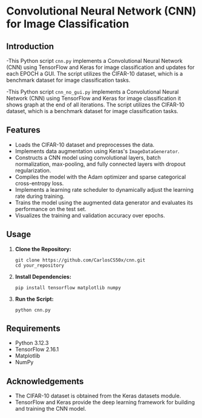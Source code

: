 # Convolutional Neural Network (CNN) for Image Classification

## Introduction

-This Python script `cnn.py` implements a Convolutional Neural Network (CNN) using TensorFlow and Keras for image classification and updates for each EPOCH a GUI. The script utilizes the CIFAR-10 dataset, which is a benchmark dataset for image classification tasks. 

-This Python script `cnn_no_gui.py` implements a Convolutional Neural Network (CNN) using TensorFlow and Keras for image classification it shows graph at the end of all iterations. The script utilizes the CIFAR-10 dataset, which is a benchmark dataset for image classification tasks. 


## Features

- Loads the CIFAR-10 dataset and preprocesses the data.
- Implements data augmentation using Keras's `ImageDataGenerator`.
- Constructs a CNN model using convolutional layers, batch normalization, max-pooling, and fully connected layers with dropout regularization.
- Compiles the model with the Adam optimizer and sparse categorical cross-entropy loss.
- Implements a learning rate scheduler to dynamically adjust the learning rate during training.
- Trains the model using the augmented data generator and evaluates its performance on the test set.
- Visualizes the training and validation accuracy over epochs.

## Usage

1. **Clone the Repository:**

    ```
    git clone https://github.com/CarlosCS50x/cnn.git
    cd your_repository
    ```

2. **Install Dependencies:**

    ```
    pip install tensorflow matplotlib numpy
    ```

3. **Run the Script:**

    ```
    python cnn.py
    ```

## Requirements

- Python 3.12.3
- TensorFlow 2.16.1
- Matplotlib
- NumPy


## Acknowledgements

- The CIFAR-10 dataset is obtained from the Keras datasets module.
- TensorFlow and Keras provide the deep learning framework for building and training the CNN model.

